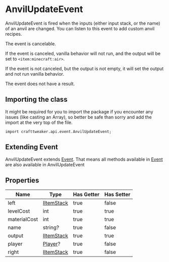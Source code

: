 # AnvilUpdateEvent

AnvilUpdateEvent is fired when the inputs (either input stack, or the name) of an anvil are changed.
 You can listen to this event to add custom anvil recipes.

The event is cancelable.

If the event is canceled, vanilla behavior will not run, and the output will be set to `<item:minecraft:air>`.

If the event is not canceled, but the output is not empty, it will set the output and not run vanilla behavior.

The event does not have a result.



## Importing the class

It might be required for you to import the package if you encounter any issues (like casting an Array), so better be safe than sorry and add the import at the very top of the file.
```zenscript
import crafttweaker.api.event.AnvilUpdateEvent;
```


## Extending Event

AnvilUpdateEvent extends [Event](/forge/api/event/Event). That means all methods available in [Event](/forge/api/event/Event) are also available in AnvilUpdateEvent

## Properties

|     Name     |                       Type                        | Has Getter | Has Setter |
|--------------|---------------------------------------------------|------------|------------|
| left         | [IItemStack](/vanilla/api/item/IItemStack)        | true       | false      |
| levelCost    | int                                               | true       | true       |
| materialCost | int                                               | true       | true       |
| name         | string?                                           | true       | false      |
| output       | [IItemStack](/vanilla/api/item/IItemStack)        | true       | true       |
| player       | [Player](/vanilla/api/entity/type/player/Player)? | true       | false      |
| right        | [IItemStack](/vanilla/api/item/IItemStack)        | true       | false      |

